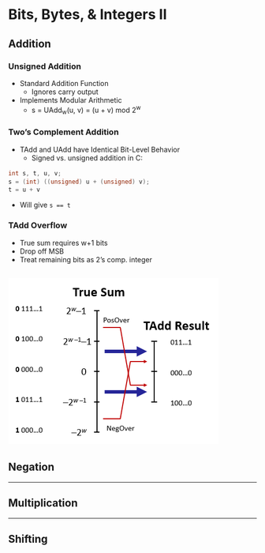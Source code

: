 # Bits, Bytes, & Integers II
## Addition
### Unsigned Addition
+ Standard Addition Function
  - Ignores carry output
+ Implements Modular Arithmetic
  - s = UAdd<sub>w</sub>(u, v) = (u + v) mod 2<sup>w</sup>

### Two’s Complement Addition
+ TAdd and UAdd have Identical Bit-Level Behavior
  - Signed vs. unsigned addition in C:
  
``` C
int s, t, u, v;
s = (int) ((unsigned) u + (unsigned) v);
t = u + v
```

  - Will give `s == t`

### TAdd Overflow
- True sum requires w+1 bits
- Drop off MSB
- Treat remaining bits as 2’s comp. integer

![TrueSumOverflow.png](TrueSumOverflow.png)
----
## Negation
----
## Multiplication
----
## Shifting